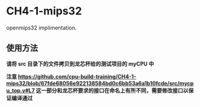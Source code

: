 # CH4-1-mips32

openmips32 implimentation.

## 使用方法

**请将 src 目录下的文件拷贝到龙芯杯给的测试项目的 myCPU 中**

**注意 https://github.com/cpu-build-training/CH4-1-mips32/blob/67fde68056e922138584bd0c6bb53a6a1b10fcde/src/mycpu_top.v#L7 这一部分和龙芯杯要求的接口在命名上有所不同，需要修改接口以保证编译通过**

